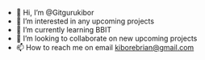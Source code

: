 - 👋 Hi, I’m @Gitgurukibor
- 👀 I’m interested in any upcoming projects
- 🌱 I’m currently learning BBIT 
- 💞️ I’m looking to collaborate on new upcoming projects
- 📫 How to reach me on email kiborebrian@gmail.com

<!---
Gitgurukibor/Gitgurukibor is a ✨ special ✨ repository because its `README.md` (this file) appears on your GitHub profile.
You can click the Preview link to take a look at your changes.
--->

